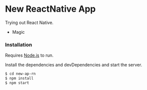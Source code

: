 # New ReactNative App

Trying out React Native.

  - Magic

### Installation

Requires [Node.js](https://nodejs.org/) to run.

Install the dependencies and devDependencies and start the server.

```sh
$ cd new-ap-rn
$ npm install
$ npm start
```
